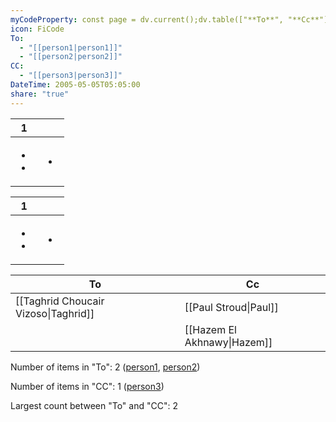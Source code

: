 ```yaml
---
myCodeProperty: const page = dv.current();dv.table(["**To**", "**Cc**"], [[page.To, page.CC|page.To, page.CC]]);
icon: FiCode
To:
  - "[[person1|person1]]"
  - "[[person2|person2]]"
CC:
  - "[[person3|person3]]"
DateTime: 2005-05-05T05:05:00
share: "true"
---
```

<div><table class="dataview table-view-table"><thead class="table-view-thead"><tr class="table-view-tr-header"><th class="table-view-th"><span></span><span class="dataview small-text">1</span></th><th class="table-view-th"><span></span></th></tr></thead><tbody class="table-view-tbody"><tr><td><ul class="dataview dataview-ul dataview-result-list-ul"><li class="dataview-result-list-li"><span></span></li><li class="dataview-result-list-li"><span></span></li></ul></td><td><ul class="dataview dataview-ul dataview-result-list-ul"><li class="dataview-result-list-li"><span></span></li></ul></td></tr></tbody></table></div> 

<div><table class="dataview table-view-table"><thead class="table-view-thead"><tr class="table-view-tr-header"><th class="table-view-th"><span></span><span class="dataview small-text">1</span></th><th class="table-view-th"><span></span></th></tr></thead><tbody class="table-view-tbody"><tr><td><ul class="dataview dataview-ul dataview-result-list-ul"><li class="dataview-result-list-li"><span></span></li><li class="dataview-result-list-li"><span></span></li></ul></td><td><ul class="dataview dataview-ul dataview-result-list-ul"><li class="dataview-result-list-li"><span></span></li></ul></td></tr></tbody></table></div>


| To                                   | Cc                          |    
| ------------------------------------ | --------------------------- | 
| [[Taghrid Choucair Vizoso\|Taghrid]] | [[Paul Stroud\|Paul]]       |  
|                                      | [[Hazem El Akhnawy\|Hazem]] |
<p><span><p>Number of items in "To": 2 (<a data-tooltip-position="top" aria-label="person1.md" data-href="person1.md" href="person1.md" class="internal-link" target="_blank" rel="noopener">person1</a>, <a data-tooltip-position="top" aria-label="person2.md" data-href="person2.md" href="person2.md" class="internal-link" target="_blank" rel="noopener">person2</a>)</p></span></p><p><span><p>Number of items in "CC": 1 (<a data-tooltip-position="top" aria-label="person3.md" data-href="person3.md" href="person3.md" class="internal-link" target="_blank" rel="noopener">person3</a>)</p></span></p><p><span><p>Largest count between "To" and "CC": 2</p></span></p>